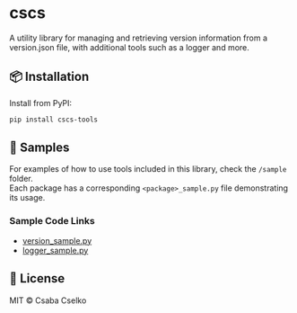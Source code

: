 # cscs

A utility library for managing and retrieving version information from a version.json file, 
with additional tools such as a logger and more.

## 📦 Installation

Install from PyPI:

```bash
pip install cscs-tools
```

## 🧪 Samples

For examples of how to use tools included in this library, check the `/sample` folder.  
Each package has a corresponding `<package>_sample.py` file demonstrating its usage.

### Sample Code Links

* [version_sample.py](https://github.com/lendoo73/cscs-tools/blob/main/sample/version/version_sample.py)
* [logger_sample.py](https://github.com/lendoo73/cscs-tools/blob/main/sample/logger/logger_sample.py)

## 📝 License

MIT © Csaba Cselko
